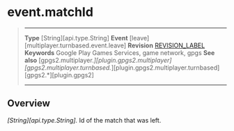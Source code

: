 # event.matchId

> --------------------- ------------------------------------------------------------------------------------------
> __Type__              [String][api.type.String]
> __Event__             [leave][multiplayer.turnbased.event.leave]
> __Revision__          [REVISION_LABEL](REVISION_URL)
> __Keywords__          Google Play Games Services, game network, gpgs
> __See also__          [gpgs2.multiplayer.*][plugin.gpgs2.multiplayer]
>                       [gpgs2.multiplayer.turnbased.*][plugin.gpgs2.multiplayer.turnbased]
>                       [gpgs2.*][plugin.gpgs2]
> --------------------- ------------------------------------------------------------------------------------------

## Overview

_[String][api.type.String]._ Id of the match that was left.